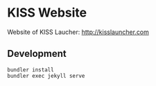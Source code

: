 # KISS Website
Website of KISS Laucher: http://kisslauncher.com

## Development
```
bundler install
bundler exec jekyll serve
```
